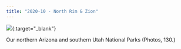 ```yaml
---
title: "2020-10 - North Rim & Zion"
---
```


[![](
https://lh3.googleusercontent.com/pw/AJFCJaWtgEur0ZWjLj6Xd3qYqspSI99ZfFZToq6NcKjQ3Jr-0DW0wkkQCI0U13VrWT3GEU_IbilgDAiSwPFZKGqDVTO-vA5rcerNyDGKnKnFSrIJPniZyxvpV8azDxTCH2PWqY73d7tUiZf2HdD-TCktnqhAvw=w400-no-tmp.jpg
)](
https://photos.app.goo.gl/JC6J8ogCWjBEvpuj9
){:target="_blank"}

Our northern Arizona and southern Utah National Parks (Photos, 130.)
